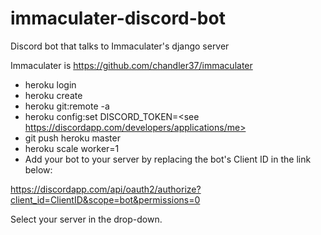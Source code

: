 # immaculater-discord-bot
Discord bot that talks to Immaculater's django server

Immaculater is https://github.com/chandler37/immaculater

- heroku login
- heroku create <yourapp>
- heroku git:remote -a <yourapp>
- heroku config:set DISCORD_TOKEN=<see https://discordapp.com/developers/applications/me>
- git push heroku master
- heroku scale worker=1
- Add your bot to your server by replacing the bot's Client ID in the link below:

https://discordapp.com/api/oauth2/authorize?client_id=ClientID&scope=bot&permissions=0

Select your server in the drop-down.
